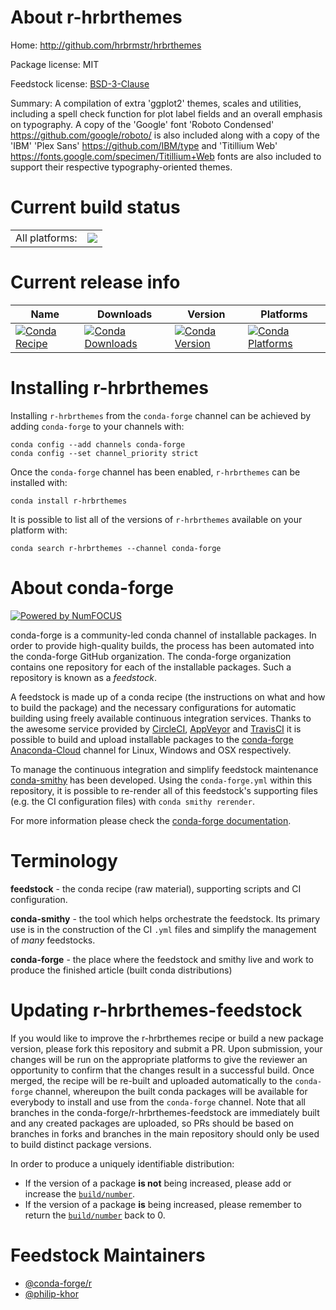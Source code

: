 About r-hrbrthemes
==================

Home: http://github.com/hrbrmstr/hrbrthemes

Package license: MIT

Feedstock license: [BSD-3-Clause](https://github.com/conda-forge/r-hrbrthemes-feedstock/blob/master/LICENSE.txt)

Summary: A compilation of extra 'ggplot2' themes, scales and utilities, including a  spell check function for plot label fields and an overall emphasis on typography.  A copy of the 'Google' font 'Roboto Condensed' <https://github.com/google/roboto/>  is also included along with a copy of the 'IBM' 'Plex Sans' <https://github.com/IBM/type> and 'Titillium Web' <https://fonts.google.com/specimen/Titillium+Web> fonts are also included to support their respective typography-oriented themes.

Current build status
====================


<table><tr><td>All platforms:</td>
    <td>
      <a href="https://dev.azure.com/conda-forge/feedstock-builds/_build/latest?definitionId=2465&branchName=master">
        <img src="https://dev.azure.com/conda-forge/feedstock-builds/_apis/build/status/r-hrbrthemes-feedstock?branchName=master">
      </a>
    </td>
  </tr>
</table>

Current release info
====================

| Name | Downloads | Version | Platforms |
| --- | --- | --- | --- |
| [![Conda Recipe](https://img.shields.io/badge/recipe-r--hrbrthemes-green.svg)](https://anaconda.org/conda-forge/r-hrbrthemes) | [![Conda Downloads](https://img.shields.io/conda/dn/conda-forge/r-hrbrthemes.svg)](https://anaconda.org/conda-forge/r-hrbrthemes) | [![Conda Version](https://img.shields.io/conda/vn/conda-forge/r-hrbrthemes.svg)](https://anaconda.org/conda-forge/r-hrbrthemes) | [![Conda Platforms](https://img.shields.io/conda/pn/conda-forge/r-hrbrthemes.svg)](https://anaconda.org/conda-forge/r-hrbrthemes) |

Installing r-hrbrthemes
=======================

Installing `r-hrbrthemes` from the `conda-forge` channel can be achieved by adding `conda-forge` to your channels with:

```
conda config --add channels conda-forge
conda config --set channel_priority strict
```

Once the `conda-forge` channel has been enabled, `r-hrbrthemes` can be installed with:

```
conda install r-hrbrthemes
```

It is possible to list all of the versions of `r-hrbrthemes` available on your platform with:

```
conda search r-hrbrthemes --channel conda-forge
```


About conda-forge
=================

[![Powered by NumFOCUS](https://img.shields.io/badge/powered%20by-NumFOCUS-orange.svg?style=flat&colorA=E1523D&colorB=007D8A)](http://numfocus.org)

conda-forge is a community-led conda channel of installable packages.
In order to provide high-quality builds, the process has been automated into the
conda-forge GitHub organization. The conda-forge organization contains one repository
for each of the installable packages. Such a repository is known as a *feedstock*.

A feedstock is made up of a conda recipe (the instructions on what and how to build
the package) and the necessary configurations for automatic building using freely
available continuous integration services. Thanks to the awesome service provided by
[CircleCI](https://circleci.com/), [AppVeyor](https://www.appveyor.com/)
and [TravisCI](https://travis-ci.com/) it is possible to build and upload installable
packages to the [conda-forge](https://anaconda.org/conda-forge)
[Anaconda-Cloud](https://anaconda.org/) channel for Linux, Windows and OSX respectively.

To manage the continuous integration and simplify feedstock maintenance
[conda-smithy](https://github.com/conda-forge/conda-smithy) has been developed.
Using the ``conda-forge.yml`` within this repository, it is possible to re-render all of
this feedstock's supporting files (e.g. the CI configuration files) with ``conda smithy rerender``.

For more information please check the [conda-forge documentation](https://conda-forge.org/docs/).

Terminology
===========

**feedstock** - the conda recipe (raw material), supporting scripts and CI configuration.

**conda-smithy** - the tool which helps orchestrate the feedstock.
                   Its primary use is in the construction of the CI ``.yml`` files
                   and simplify the management of *many* feedstocks.

**conda-forge** - the place where the feedstock and smithy live and work to
                  produce the finished article (built conda distributions)


Updating r-hrbrthemes-feedstock
===============================

If you would like to improve the r-hrbrthemes recipe or build a new
package version, please fork this repository and submit a PR. Upon submission,
your changes will be run on the appropriate platforms to give the reviewer an
opportunity to confirm that the changes result in a successful build. Once
merged, the recipe will be re-built and uploaded automatically to the
`conda-forge` channel, whereupon the built conda packages will be available for
everybody to install and use from the `conda-forge` channel.
Note that all branches in the conda-forge/r-hrbrthemes-feedstock are
immediately built and any created packages are uploaded, so PRs should be based
on branches in forks and branches in the main repository should only be used to
build distinct package versions.

In order to produce a uniquely identifiable distribution:
 * If the version of a package **is not** being increased, please add or increase
   the [``build/number``](https://docs.conda.io/projects/conda-build/en/latest/resources/define-metadata.html#build-number-and-string).
 * If the version of a package **is** being increased, please remember to return
   the [``build/number``](https://docs.conda.io/projects/conda-build/en/latest/resources/define-metadata.html#build-number-and-string)
   back to 0.

Feedstock Maintainers
=====================

* [@conda-forge/r](https://github.com/conda-forge/r/)
* [@philip-khor](https://github.com/philip-khor/)

